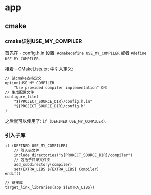 # app

## cmake

### cmake识别USE_MY_COMPILER

首先在 - config.h.in 设置: `#cmakedefine USE_MY_COMPILER` 或者 `#define USE_MY_COMPILER`.

接着 - CMakeLists.txt 中引入定义:

```txt
// 试cmake支持定义
option(USE_MY_COMPILER
    "Use provided compiler implementation" ON)
// 生成配置文件
configure_file(
    "${PROJECT_SOURCE_DIR}/config.h.in"
    "${PROJECT_SOURCE_DIR}/config.h"
)
```

之后就可以使用了: `if (DEFINED USE_MY_COMPILER)`.

### 引入子库

```txt
if (DEFINED USE_MY_COMPILER)
    // 引入头文件
    include_directories("${PROKECT_SOURCE_DIR}/compiler")
    // 包括子目录文件夹
    add_subdirectory(compiler)
    set(EXTRA_LIBS ${EXTRA_LIBS} Compiler)
endif()

// 链接库
target_link_libraries(app ${EXTRA_LIBS})
```